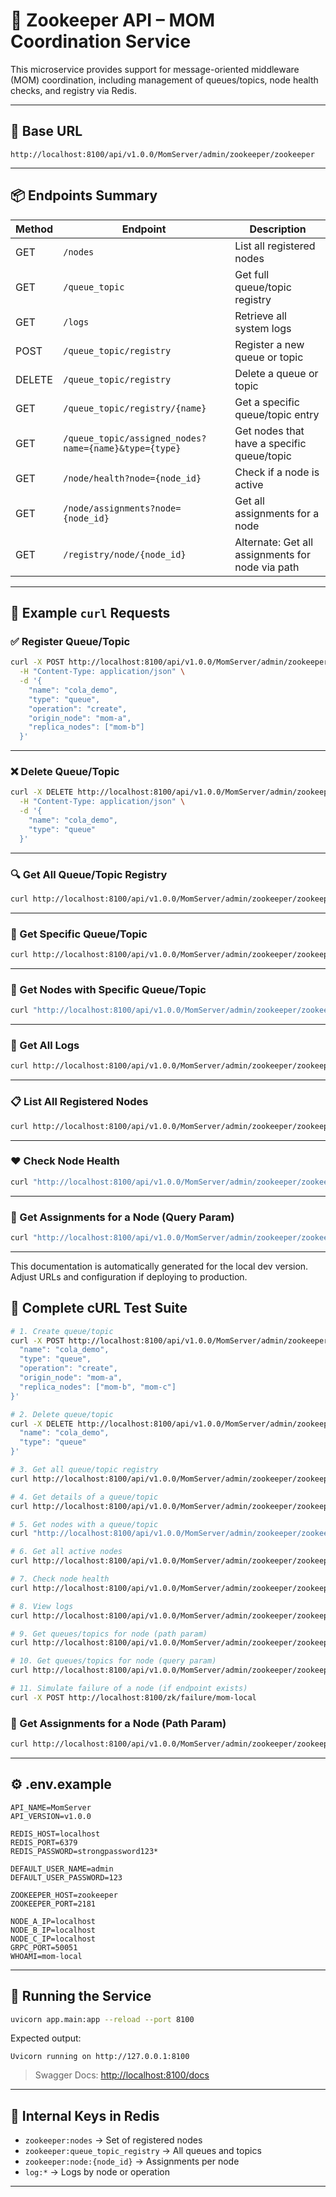 
# 🦡 Zookeeper API – MOM Coordination Service

This microservice provides support for message-oriented middleware (MOM) coordination, including management of queues/topics, node health checks, and registry via Redis.

---

## 📍 Base URL

```
http://localhost:8100/api/v1.0.0/MomServer/admin/zookeeper/zookeeper
```

---

## 📦 Endpoints Summary

| Method | Endpoint                                                                                          | Description                            |
|--------|---------------------------------------------------------------------------------------------------|----------------------------------------|
| GET    | `/nodes`                                                                                           | List all registered nodes              |
| GET    | `/queue_topic`                                                                                     | Get full queue/topic registry          |
| GET    | `/logs`                                                                                            | Retrieve all system logs               |
| POST   | `/queue_topic/registry`                                                                            | Register a new queue or topic          |
| DELETE | `/queue_topic/registry`                                                                            | Delete a queue or topic                |
| GET    | `/queue_topic/registry/{name}`                                                                     | Get a specific queue/topic entry       |
| GET    | `/queue_topic/assigned_nodes?name={name}&type={type}`                                              | Get nodes that have a specific queue/topic |
| GET    | `/node/health?node={node_id}`                                                                      | Check if a node is active              |
| GET    | `/node/assignments?node={node_id}`                                                                 | Get all assignments for a node         |
| GET    | `/registry/node/{node_id}`                                                                         | Alternate: Get all assignments for node via path |

---

## 🧪 Example `curl` Requests

### ✅ Register Queue/Topic
```bash
curl -X POST http://localhost:8100/api/v1.0.0/MomServer/admin/zookeeper/zookeeper/queue_topic/registry \
  -H "Content-Type: application/json" \
  -d '{
    "name": "cola_demo",
    "type": "queue",
    "operation": "create",
    "origin_node": "mom-a",
    "replica_nodes": ["mom-b"]
  }'
```

---


### ❌ Delete Queue/Topic
```bash
curl -X DELETE http://localhost:8100/api/v1.0.0/MomServer/admin/zookeeper/zookeeper/queue_topic/registry \
  -H "Content-Type: application/json" \
  -d '{
    "name": "cola_demo",
    "type": "queue"
  }'
```

---

### 🔍 Get All Queue/Topic Registry
```bash
curl http://localhost:8100/api/v1.0.0/MomServer/admin/zookeeper/zookeeper/queue_topic
```

---

### 📄 Get Specific Queue/Topic
```bash
curl http://localhost:8100/api/v1.0.0/MomServer/admin/zookeeper/zookeeper/queue_topic/registry/cola_demo
```

---

### 📡 Get Nodes with Specific Queue/Topic
```bash
curl "http://localhost:8100/api/v1.0.0/MomServer/admin/zookeeper/zookeeper/queue_topic/assigned_nodes?name=cola_demo&type=queue"
```

---

### 💬 Get All Logs
```bash
curl http://localhost:8100/api/v1.0.0/MomServer/admin/zookeeper/zookeeper/logs
```

---

### 📋 List All Registered Nodes
```bash
curl http://localhost:8100/api/v1.0.0/MomServer/admin/zookeeper/zookeeper/nodes
```

---

### ❤️ Check Node Health
```bash
curl "http://localhost:8100/api/v1.0.0/MomServer/admin/zookeeper/zookeeper/node/health?node=mom-a"
```

---

### 🧾 Get Assignments for a Node (Query Param)
```bash
curl "http://localhost:8100/api/v1.0.0/MomServer/admin/zookeeper/zookeeper/node/assignments?node=mom-a"
```
---

This documentation is automatically generated for the local dev version. Adjust URLs and configuration if deploying to production.

## 🧪 Complete cURL Test Suite

```bash
# 1. Create queue/topic
curl -X POST http://localhost:8100/api/v1.0.0/MomServer/admin/zookeeper/zookeeper/queue_topic/registry -H "Content-Type: application/json" -d '{
  "name": "cola_demo",
  "type": "queue",
  "operation": "create",
  "origin_node": "mom-a",
  "replica_nodes": ["mom-b", "mom-c"]
}'

# 2. Delete queue/topic
curl -X DELETE http://localhost:8100/api/v1.0.0/MomServer/admin/zookeeper/zookeeper/queue_topic/registry -H "Content-Type: application/json" -d '{
  "name": "cola_demo",
  "type": "queue"
}'

# 3. Get all queue/topic registry
curl http://localhost:8100/api/v1.0.0/MomServer/admin/zookeeper/zookeeper/queue_topic

# 4. Get details of a queue/topic
curl http://localhost:8100/api/v1.0.0/MomServer/admin/zookeeper/zookeeper/queue_topic/registry/cola_demo

# 5. Get nodes with a queue/topic
curl "http://localhost:8100/api/v1.0.0/MomServer/admin/zookeeper/zookeeper/queue_topic/assigned_nodes?name=cola_demo&type=queue"

# 6. Get all active nodes
curl http://localhost:8100/api/v1.0.0/MomServer/admin/zookeeper/zookeeper/nodes

# 7. Check node health
curl http://localhost:8100/api/v1.0.0/MomServer/admin/zookeeper/zookeeper/node/health?node=mom-local

# 8. View logs
curl http://localhost:8100/api/v1.0.0/MomServer/admin/zookeeper/zookeeper/logs

# 9. Get queues/topics for node (path param)
curl http://localhost:8100/api/v1.0.0/MomServer/admin/zookeeper/zookeeper/registry/node/mom-local

# 10. Get queues/topics for node (query param)
curl http://localhost:8100/api/v1.0.0/MomServer/admin/zookeeper/zookeeper/node/assignments?node=mom-local

# 11. Simulate failure of a node (if endpoint exists)
curl -X POST http://localhost:8100/zk/failure/mom-local
```


### 🧾 Get Assignments for a Node (Path Param)
```bash
curl http://localhost:8100/api/v1.0.0/MomServer/admin/zookeeper/zookeeper/registry/node/mom-a
```

---

## ⚙️ .env.example

```env
API_NAME=MomServer
API_VERSION=v1.0.0

REDIS_HOST=localhost
REDIS_PORT=6379
REDIS_PASSWORD=strongpassword123*

DEFAULT_USER_NAME=admin
DEFAULT_USER_PASSWORD=123

ZOOKEEPER_HOST=zookeeper
ZOOKEEPER_PORT=2181

NODE_A_IP=localhost
NODE_B_IP=localhost
NODE_C_IP=localhost
GRPC_PORT=50051
WHOAMI=mom-local
```

---

## 🏁 Running the Service

```bash
uvicorn app.main:app --reload --port 8100
```

Expected output:
```
Uvicorn running on http://127.0.0.1:8100
```

> Swagger Docs: [http://localhost:8100/docs](http://localhost:8100/docs)

---

## 🧠 Internal Keys in Redis

- `zookeeper:nodes` → Set of registered nodes
- `zookeeper:queue_topic_registry` → All queues and topics
- `zookeeper:node:{node_id}` → Assignments per node
- `log:*` → Logs by node or operation

---